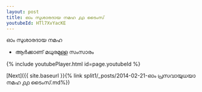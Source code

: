 ```yaml
---
layout: post
title: ഓം സുശാരദായ നമഹ ൧൧ ടൈംസ്
youtubeId: HTl7XvYacKE
---
```

 
 
 ഓം സുശാരദായ നമഹ 
 
 -  ആർക്കാണ് മധുരമുള്ള സംസാരം 
 
  
 
  
 
 
 
 
 
 


{% include youtubePlayer.html id=page.youtubeId %}
 
[Next]({{ site.baseurl }}{% link  split1/_posts/2014-02-21-ഓം പ്രസവായുധയാ നമഹ ൧൧ ടൈംസ്.md%})
 
